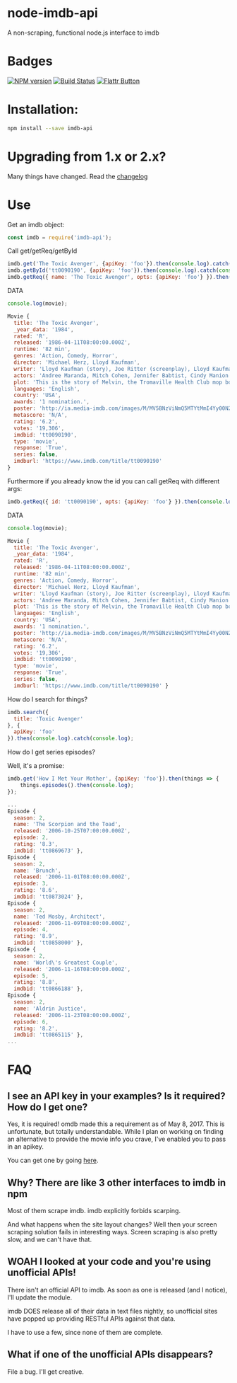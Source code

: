 # node-imdb-api

A non-scraping, functional node.js interface to imdb

# Badges

[![NPM version](https://badge.fury.io/js/imdb-api.svg)](http://badge.fury.io/js/imdb-api) [![Build Status](https://travis-ci.org/worr/node-imdb-api.svg?branch=master)](https://travis-ci.org/worr/node-imdb-api) [![Flattr Button](http://api.flattr.com/button/button-compact-static-100x17.png "Flattr This!")](https://flattr.com/submit/auto?user_id=worr&url=https%3A%2F%2Fgithub.com%2Fworr%2Fnode-imdb-api%2F "node-imdb-api")

# Installation:
```bash
npm install --save imdb-api
```

# Upgrading from 1.x or 2.x?

Many things have changed. Read the [changelog](CHANGELOG.md)

# Use

Get an imdb object:
```js
const imdb = require('imdb-api');
```
Call get/getReq/getById
```js
imdb.get('The Toxic Avenger', {apiKey: 'foo'}).then(console.log).catch(console.log);
imdb.getById('tt0090190', {apiKey: 'foo'}).then(console.log).catch(console.log);
imdb.getReq({ name: 'The Toxic Avenger', opts: {apiKey: 'foo'} }).then(console.log).catch(console.log);
```
DATA
```js
console.log(movie);

Movie {
  title: 'The Toxic Avenger',
  _year_data: '1984',
  rated: 'R',
  released: '1986-04-11T08:00:00.000Z',
  runtime: '82 min',
  genres: 'Action, Comedy, Horror',
  director: 'Michael Herz, Lloyd Kaufman',
  writer: 'Lloyd Kaufman (story), Joe Ritter (screenplay), Lloyd Kaufman (additional material), Gay Partington Terry (additional material), Stuart Strutin (additional material)',
  actors: 'Andree Maranda, Mitch Cohen, Jennifer Babtist, Cindy Manion',
  plot: 'This is the story of Melvin, the Tromaville Health Club mop boy, who inadvertently and naively trusts the hedonistic, contemptuous and vain health club members, to the point of accidentally ending up in a vat of toxic waste. The devastating results then have a transmogrification effect, his alter ego is released, and the Toxic Avenger is born, to deadly and comical results. The local mop boy is now the local Superhero, the saviour of corruption, thuggish bullies and indifference. Troma classic with good make-up effects and stunts, a pleasant surprise indeed.',
  languages: 'English',
  country: 'USA',
  awards: '1 nomination.',
  poster: 'http://ia.media-imdb.com/images/M/MV5BNzViNmQ5MTYtMmI4Yy00N2Y2LTg4NWUtYWU3MThkMTVjNjk3XkEyXkFqcGdeQXVyMTQxNzMzNDI@._V1_SX300.jpg',
  metascore: 'N/A',
  rating: '6.2',
  votes: '19,306',
  imdbid: 'tt0090190',
  type: 'movie',
  response: 'True',
  series: false,
  imdburl: 'https://www.imdb.com/title/tt0090190'
}
```
Furthermore if you already know the id you can call getReq with different args:
```js
imdb.getReq({ id: 'tt0090190', opts: {apiKey: 'foo'} }).then(console.log)
```
DATA
```js
console.log(movie);

Movie {
  title: 'The Toxic Avenger',
  _year_data: '1984',
  rated: 'R',
  released: '1986-04-11T08:00:00.000Z',
  runtime: '82 min',
  genres: 'Action, Comedy, Horror',
  director: 'Michael Herz, Lloyd Kaufman',
  writer: 'Lloyd Kaufman (story), Joe Ritter (screenplay), Lloyd Kaufman (additional material), Gay Partington Terry (additional material), Stuart Strutin (additional material)',
  actors: 'Andree Maranda, Mitch Cohen, Jennifer Babtist, Cindy Manion',
  plot: 'This is the story of Melvin, the Tromaville Health Club mop boy, who inadvertently and naively trusts the hedonistic, contemptuous and vain health club members, to the point of accidentally ending up in a vat of toxic waste. The devastating results then have a transmogrification effect, his alter ego is released, and the Toxic Avenger is born, to deadly and comical results. The local mop boy is now the local Superhero, the saviour of corruption, thuggish bullies and indifference. Troma classic with good make-up effects and stunts, a pleasant surprise indeed.',
  languages: 'English',
  country: 'USA',
  awards: '1 nomination.',
  poster: 'http://ia.media-imdb.com/images/M/MV5BNzViNmQ5MTYtMmI4Yy00N2Y2LTg4NWUtYWU3MThkMTVjNjk3XkEyXkFqcGdeQXVyMTQxNzMzNDI@._V1_SX300.jpg',
  metascore: 'N/A',
  rating: '6.2',
  votes: '19,306',
  imdbid: 'tt0090190',
  type: 'movie',
  response: 'True',
  series: false,
  imdburl: 'https://www.imdb.com/title/tt0090190' }
```

How do I search for things?

```js
imdb.search({
  title: 'Toxic Avenger'
}, {
  apiKey: 'foo'
}).then(console.log).catch(console.log);
```


How do I get series episodes?

Well, it's a promise:
```js
imdb.get('How I Met Your Mother', {apiKey: 'foo'}).then(things => {
    things.episodes().then(console.log);
});

...
Episode {
  season: 2,
  name: 'The Scorpion and the Toad',
  released: '2006-10-25T07:00:00.000Z',
  episode: 2,
  rating: '8.3',
  imdbid: 'tt0869673' },
Episode {
  season: 2,
  name: 'Brunch',
  released: '2006-11-01T08:00:00.000Z',
  episode: 3,
  rating: '8.6',
  imdbid: 'tt0873024' },
Episode {
  season: 2,
  name: 'Ted Mosby, Architect',
  released: '2006-11-09T08:00:00.000Z',
  episode: 4,
  rating: '8.9',
  imdbid: 'tt0858000' },
Episode {
  season: 2,
  name: 'World\'s Greatest Couple',
  released: '2006-11-16T08:00:00.000Z',
  episode: 5,
  rating: '8.8',
  imdbid: 'tt0866188' },
Episode {
  season: 2,
  name: 'Aldrin Justice',
  released: '2006-11-23T08:00:00.000Z',
  episode: 6,
  rating: '8.2',
  imdbid: 'tt0865115' },
...
```
# FAQ

## I see an API key in your examples? Is it required? How do I get one?

Yes, it is required! omdb made this a requirement as of May 8, 2017. This is unfortunate,
but totally understandable. While I plan on working on finding an alternative to provide
the movie info you crave, I've enabled you to pass in an apikey.

You can get one by going [here](https://www.patreon.com/posts/api-is-going-10743518).

## Why? There are like 3 other interfaces to imdb in npm

Most of them scrape imdb. imdb explicitly forbids scarping.

And what happens when the site layout changes? Well then your screen scraping
solution fails in interesting ways. Screen scraping is also pretty slow,
and we can't have that.

## WOAH I looked at your code and you're using unofficial APIs!

There isn't an official API to imdb. As soon as one is released (and I
notice), I'll update the module.

imdb DOES release all of their data in text files nightly, so unofficial sites
have popped up providing RESTful APIs against that data.

I have to use a few, since none of them are complete.

## What if one of the unofficial APIs disappears?

File a bug. I'll get creative.
